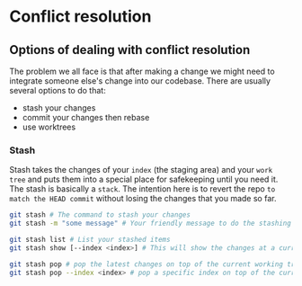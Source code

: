 # Conflict resolution

## Options of dealing with conflict resolution

The problem we all face is that after making a change we might need to integrate someone else's change into our codebase. There are usually several options to do that:

- stash your changes
- commit your changes then rebase
- use worktrees

### Stash

Stash takes the changes of your `index` (the staging area) and your `work tree` and puts them into a special place for safekeeping until you need it. The stash is basically a `stack`. The intention here is to revert the repo `to match the HEAD commit` without losing the changes that you made so far.

```sh
git stash # The command to stash your changes
git stash -m "some message" # Your friendly message to do the stashing with

git stash list # List your stashed items
git stash show [--index <index>] # This will show the changes at a current index

git stash pop # pop the latest changes on top of the current working tree
git stash pop --index <index> # pop a specific index on top of the current working tree
```
